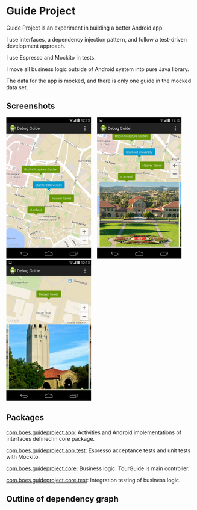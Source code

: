 # Guide Project

Guide Project is an experiment in building a better Android app.

I use interfaces, a dependency injection pattern, and follow a test-driven development approach.

I use Espresso and Mockito in tests.

I move all business logic outside of Android system into pure Java library.

The data for the app is mocked, and there is only one guide in the mocked data set.

## Screenshots

<img src="https://raw.githubusercontent.com/boes-matt/guideproject/master/app/screenshots/map.png" height="375" />
&nbsp;&nbsp;
<img src="https://raw.githubusercontent.com/boes-matt/guideproject/master/app/screenshots/stanford.png" height="375" />
&nbsp;&nbsp;
<img src="https://raw.githubusercontent.com/boes-matt/guideproject/master/app/screenshots/hoover.png" height="375" />

## Packages

[com.boes.guideproject.app](https://github.com/boes-matt/guideproject/tree/master/app/src/main/java/com/boes/guideproject/app):
Activities and Android implementations of interfaces defined in core package.

[com.boes.guideproject.app.test](https://github.com/boes-matt/guideproject/tree/master/app/src/androidTest/java/com/boes/guideproject/app/test):
Espresso acceptance tests and unit tests with Mockito.

[com.boes.guideproject.core](https://github.com/boes-matt/guideproject/tree/master/core/src/main/java/com/boes/guideproject/core):
Business logic.  TourGuide is main controller.

[com.boes.guideproject.core.test](https://github.com/boes-matt/guideproject/tree/master/core/src/test/java/com/boes/guideproject/core/test):
Integration testing of business logic.

## Outline of dependency graph
